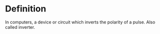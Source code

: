 # Definition

In computers, a device or circuit which inverts the polarity of a pulse.
Also called inverter.
